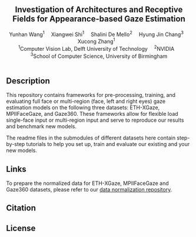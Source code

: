 
<div align="center">

<h2>Investigation of Architectures and Receptive Fields for Appearance-based Gaze Estimation</h2>

<div>
    Yunhan Wang</a><sup>1</sup>&emsp;
    Xiangwei Shi</a><sup>1</sup>&emsp;
    Shalini De  Mello</a><sup>2</sup>&emsp;
    Hyung Jin Chang</a><sup>3</sup>&emsp;
    Xucong Zhang</a><sup>1</sup>&emsp;
</div>

<div>
    <sup>1</sup>Computer Vision Lab, Delft University of Technology&emsp;
    <sup>2</sup>NVIDIA&emsp; <br>
    <sup>3</sup>School of Computer Science, University of Birmingham
</div>

</div>

<br/>

## Description
This repository contains frameworks for pre-processing, training, and evaluating full face or multi-region (face, left and right eyes) gaze estimation models on the following three datasets: ETH-XGaze, MPIIFaceGaze, and Gaze360. These frameworks allow for flexible load single-face input or multi-region input and serve to reproduce our results and benchmark new models.

The readme files in the submodules of different datasets here contain step-by-step tutorials to help you set up, train and evaluate our existing and your new models. 

## Links
To prepare the normalized data for ETH-XGaze, MPIIFaceGaze and Gaze360 datasets, please refer to our [data normalization repository](https://github.com/X-Shi/Data-Normalization-Gaze-Estimation).

## Citation

## License
